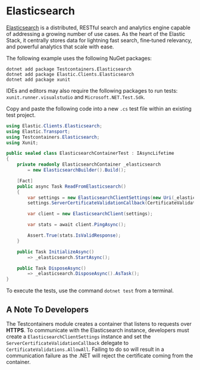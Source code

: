 # Elasticsearch

[Elasticsearch](https://www.elastic.co/elasticsearch/) is a distributed, RESTful search and analytics engine capable of addressing a growing number of use cases. As the heart of the Elastic Stack, it centrally stores data for lightning fast search, fine‑tuned relevancy, and powerful analytics that scale with ease.

The following example uses the following NuGet packages:

```console title="Install the NuGet dependencies"
dotnet add package Testcontainers.Elasticsearch
dotnet add package Elastic.Clients.Elasticsearch
dotnet add package xunit
```

IDEs and editors may also require the following packages to run tests: `xunit.runner.visualstudio` and `Microsoft.NET.Test.Sdk`.

Copy and paste the following code into a new `.cs` test file within an existing test project.

```csharp
using Elastic.Clients.Elasticsearch;
using Elastic.Transport;
using Testcontainers.Elasticsearch;
using Xunit;

public sealed class ElasticsearchContainerTest : IAsyncLifetime
{
    private readonly ElasticsearchContainer _elasticsearch
        = new ElasticsearchBuilder().Build();

    [Fact]
    public async Task ReadFromElasticsearch()
    {
        var settings = new ElasticsearchClientSettings(new Uri(_elasticsearch.GetConnectionString()));
        settings.ServerCertificateValidationCallback(CertificateValidations.AllowAll);

        var client = new ElasticsearchClient(settings);

        var stats = await client.PingAsync();

        Assert.True(stats.IsValidResponse);
    }

    public Task InitializeAsync()
        => _elasticsearch.StartAsync();

    public Task DisposeAsync()
        => _elasticsearch.DisposeAsync().AsTask();
}
```

To execute the tests, use the command `dotnet test` from a terminal.

## A Note To Developers

The Testcontainers module creates a container that listens to requests over **HTTPS**. To communicate with the Elasticsearch instance, developers must create a `ElasticsearchClientSettings` instance and set the `ServerCertificateValidationCallback` delegate to `CertificateValidations.AllowAll`. Failing to do so will result in a communication failure as the .NET will reject the certificate coming from the container.
